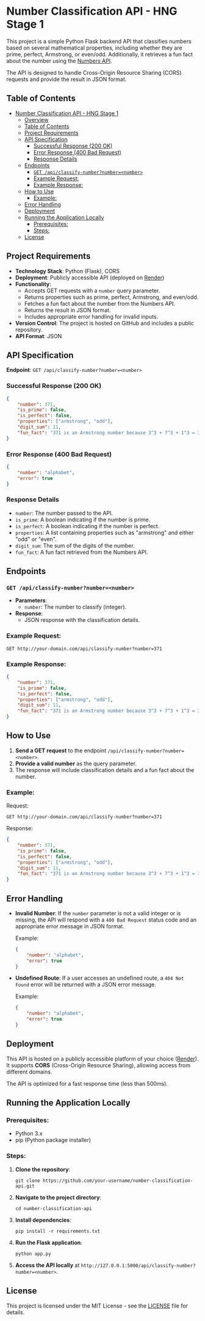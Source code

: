 # Number Classification API - HNG Stage 1

This project is a simple Python Flask backend API that classifies numbers based on several mathematical properties, including whether they are prime, perfect, Armstrong, or even/odd. Additionally, it retrieves a fun fact about the number using the [Numbers API](http://numbersapi.com/#42).

The API is designed to handle Cross-Origin Resource Sharing (CORS) requests and provide the result in JSON format.

## Table of Contents

- [Number Classification API - HNG Stage 1](#number-classification-api---hng-stage-1)
  - [Overview](#overview)
  - [Table of Contents](#table-of-contents)
  - [Project Requirements](#project-requirements)
  - [API Specification](#api-specification)
    - [Successful Response (200 OK)](#successful-response-200-ok)
    - [Error Response (400 Bad Request)](#error-response-400-bad-request)
    - [Response Details](#response-details)
  - [Endpoints](#endpoints)
    - [`GET /api/classify-number?number=<number>`](#get-apiclassify-numbernumbernumber)
    - [Example Request:](#example-request)
    - [Example Response:](#example-response)
  - [How to Use](#how-to-use)
    - [Example:](#example)
  - [Error Handling](#error-handling)
  - [Deployment](#deployment)
  - [Running the Application Locally](#running-the-application-locally)
    - [Prerequisites:](#prerequisites)
    - [Steps:](#steps)
  - [License](#license)

## Project Requirements

- **Technology Stack**: Python (Flask), CORS
- **Deployment**: Publicly accessible API (deployed on [Render](https://hng-stage-1-1-uvax.onrender.com))
- **Functionality**:
  - Accepts GET requests with a `number` query parameter.
  - Returns properties such as prime, perfect, Armstrong, and even/odd.
  - Fetches a fun fact about the number from the Numbers API.
  - Returns the result in JSON format.
  - Includes appropriate error handling for invalid inputs.
- **Version Control**: The project is hosted on GitHub and includes a public repository.
- **API Format**: JSON

## API Specification

**Endpoint**: `GET /api/classify-number?number=<number>`

### Successful Response (200 OK)
```json
{
    "number": 371,
    "is_prime": false,
    "is_perfect": false,
    "properties": ["armstrong", "odd"],
    "digit_sum": 11,
    "fun_fact": "371 is an Armstrong number because 3^3 + 7^3 + 1^3 = 371"
}
```

### Error Response (400 Bad Request)
```json
{
    "number": "alphabet",
    "error": true
}
```

### Response Details

- `number`: The number passed to the API.
- `is_prime`: A boolean indicating if the number is prime.
- `is_perfect`: A boolean indicating if the number is perfect.
- `properties`: A list containing properties such as "armstrong" and either "odd" or "even".
- `digit_sum`: The sum of the digits of the number.
- `fun_fact`: A fun fact retrieved from the Numbers API.

## Endpoints

### `GET /api/classify-number?number=<number>`
- **Parameters**: 
  - `number`: The number to classify (integer).
- **Response**:
  - JSON response with the classification details.
  
### Example Request:
```
GET http://your-domain.com/api/classify-number?number=371
```

### Example Response:
```json
{
    "number": 371,
    "is_prime": false,
    "is_perfect": false,
    "properties": ["armstrong", "odd"],
    "digit_sum": 11,
    "fun_fact": "371 is an Armstrong number because 3^3 + 7^3 + 1^3 = 371"
}
```

## How to Use

1. **Send a GET request** to the endpoint `/api/classify-number?number=<number>`.
2. **Provide a valid number** as the query parameter.
3. The response will include classification details and a fun fact about the number.

### Example:

Request:
```
GET http://your-domain.com/api/classify-number?number=371
```

Response:
```json
{
    "number": 371,
    "is_prime": false,
    "is_perfect": false,
    "properties": ["armstrong", "odd"],
    "digit_sum": 11,
    "fun_fact": "371 is an Armstrong number because 3^3 + 7^3 + 1^3 = 371"
}
```

## Error Handling

- **Invalid Number**: If the `number` parameter is not a valid integer or is missing, the API will respond with a `400 Bad Request` status code and an appropriate error message in JSON format.
  
  Example:
  ```json
  {
      "number": "alphabet",
      "error": true
  }
  ```

- **Undefined Route**: If a user accesses an undefined route, a `404 Not Found` error will be returned with a JSON error message.
  
  Example:
  ```json
  {
      "number": "alphabet",
      "error": true
  }
  ```

## Deployment

This API is hosted on a publicly accessible platform of your choice ([Render]([https://ddf-hng-stage-1.onrender.com](https://hng-stage-1-1-uvax.onrender.com))). It supports **CORS** (Cross-Origin Resource Sharing), allowing access from different domains.

The API is optimized for a fast response time (less than 500ms).

## Running the Application Locally

### Prerequisites:
- Python 3.x
- pip (Python package installer)

### Steps:

1. **Clone the repository**:
   ```
   git clone https://github.com/your-username/number-classification-api.git
   ```

2. **Navigate to the project directory**:
   ```
   cd number-classification-api
   ```

3. **Install dependencies**:
   ```
   pip install -r requirements.txt
   ```

4. **Run the Flask application**:
   ```
   python app.py
   ```

5. **Access the API locally** at `http://127.0.0.1:5000/api/classify-number?number=<number>`.

## License

This project is licensed under the MIT License - see the [LICENSE](LICENSE) file for details.
